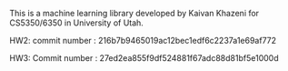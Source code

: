 This is a machine learning library developed by Kaivan Khazeni for CS5350/6350 in University of Utah.


HW2: commit number : 216b7b9465019ac12bec1edf6c2237a1e69af772

HW3: Commit number : 27ed2ea855f9df524881f67adc88d81bf5e1000d
